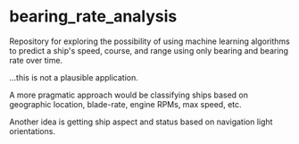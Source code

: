 # bearing_rate_analysis
Repository for exploring the possibility of using machine learning algorithms to predict a ship's speed, course, and range using only bearing and bearing rate over time.

...this is not a plausible application.

A more pragmatic approach would be classifying ships based on geographic location,
blade-rate, engine RPMs, max speed, etc.

Another idea is getting ship aspect and status based on navigation light orientations.